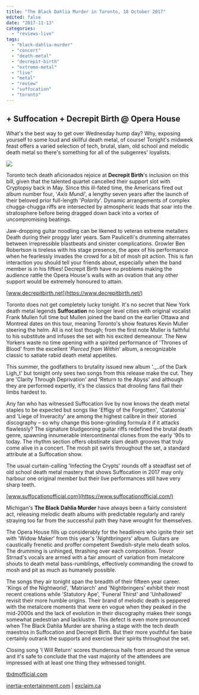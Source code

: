 ```yaml
---
title: "The Black Dahlia Murder in Toronto, 18 October 2017"
edited: false
date: "2017-11-13"
categories:
  - "reviews-live"
tags:
  - "black-dahlia-murder"
  - "concert"
  - "death-metal"
  - "decrepit-birth"
  - "extreme-metal"
  - "live"
  - "metal"
  - "review"
  - "suffocation"
  - "toronto"
---
```


## \+ Suffocation + Decrepit Birth @ Opera House

What's the best way to get over Wednesday hump day? Why, exposing yourself to some loud and skillful death metal, of course! Tonight's midweek feast offers a varied selection of tech, brutal, slam, old school and melodic death metal so there's something for all of the subgenres' loyalists.

![](https://hellbound.ca/wp-content/uploads/2017/11/Black-Dahlia-Murder-Toronto-2017.jpg)

Toronto tech death aficionados rejoice at **Decrepit Birth**'s inclusion on this bill, given that the talented quartet cancelled their support slot with Cryptopsy back in May. Since this ill-fated time, the Americans fired out album number four, '_Axis Mundi_', a lengthy seven years after the launch of their beloved prior full-length '_Polarity_'. Dynamic arrangements of complex chugga-chugga riffs are intersected by atmospheric leads that soar into the stratosphere before being dragged down back into a vortex of uncompromising beatings.

Jaw-dropping guitar noodling can be likened to veteran extreme metallers Death during their proggy later years. Sam Paulicelli's drumming alternates between irrepressible blastbeats and sinister complications. Growler Ben Robertson is tireless with his stage presence, the apex of his performance when he fearlessly invades the crowd for a bit of mosh pit action. This is fan interaction you should tell your friends about, especially when the band member is in his fifties! Decrepit Birth have no problems making the audience rattle the Opera House's walls with an ovation that any other support would be extremely honoured to attain.

[www.decrepitbirth.net](https://www.decrepitbirth.net/)

Toronto does not get completely lucky tonight. It's no secret that New York death metal legends **Suffocation** no longer level cities with original vocalist Frank Mullen full time but Mullen joined the band on the earlier Ottawa and Montreal dates on this tour, meaning Toronto's show features Kevin Muller steering the helm. All is not lost though; from the first note Muller is faithful to his substitute and infuses the set with his excited demeanour. The New Yorkers waste no time opening with a spirited performance of 'Thrones of Blood' from the excellent '_Pierced from Within_' album, a recognizable classic to satiate rabid death metal appetites.

This summer, the godfathers to brutality issued new album '._..of the Dark Ligh_t' but tonight only sees two songs from this release make the cut. They are 'Clarity Through Deprivation' and 'Return to the Abyss' and although they are performed expertly, it's the classics that drooling fans flail their limbs hardest to.

Any fan who has witnessed Suffocation live by now knows the death metal staples to be expected but songs like 'Effigy of the Forgotten', 'Catatonia' and 'Liege of Inveracity' are among the highest calibre in their storied discography – so why change this bone-grinding formula it if it attacks flawlessly? The signature bludgeoning guitar riffs redefined the brutal death genre, spawning innumerable intercontinental clones from the early '90s to today. The rhythm section offers obstinate slam death grooves that truly come alive in a concert. The mosh pit swirls throughout the set, a standard attribute at a Suffocation show.

The usual curtain-calling 'Infecting the Crypts' rounds off a steadfast set of old school death metal mastery that shows Suffocation in 2017 may only harbour one original member but their live performances still have very sharp teeth.

[www.suffocationofficial.com](https://www.suffocationofficial.com/)

Michigan's **The Black Dahlia Murder** have always been a fairly consistent act, releasing melodic death albums with predictable regularly and rarely straying too far from the successful path they have wrought for themselves.

The Opera House fills up considerably for the headliners who ignite their set with 'Widow Maker' from this year's '_Nightbringers_' album. Guitars are caustically frenetic and proffer competent Swedish-style melo death solos. The drumming is unhinged, thrashing over each composition. Trevor Strnad's vocals are armed with a fair amount of variation from metalcore shouts to death metal bass-rumblings, effectively commanding the crowd to mosh and pit as much as humanely possible.

The songs they air tonight span the breadth of their fifteen year career. 'Kings of the Nightworld', 'Matriarch' and 'Nightbringers' exhibit their most recent creations while 'Statutory Ape', 'Funeral Thirst' and 'Unhallowed' revisit their more humble origins. Their brand of melodic death is peppered with the metalcore moments that were en vogue when they peaked in the mid-2000s and the lack of evolution in their discography makes their songs somewhat pedestrian and lacklustre. This defect is even more pronounced when The Black Dahlia Murder are sharing a stage with the tech death maestros in Suffocation and Decrepit Birth. But their more youthful fan base certainly outrank the supports and exercise their spirits throughout the set.

Closing song 'I Will Return' scores thunderous hails from around the venue and it's safe to conclude that the vast majority of the attendees are impressed with at least one thing they witnessed tonight.

[tbdmofficial.com](http://www.tbdmofficial.com/)

[inertia-entertainment.com](http://inertia-entertainment.com/) | [exclaim.ca](http://exclaim.ca/)
